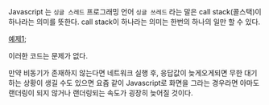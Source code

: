 Javascript 는 `싱글 스레드` 프로그래밍 언어
`싱글 쓰레드` 라는 말은 call stack(콜스택)이 하나라는 의미를 뜻한다.
call stack이 하나라는 의미는 한번의 하나의 일만 할 수 있다.

[예제1](example01.js);

이러한 코드는 문제가 없다.


만약 비동기가 존재하지 않는다면 네트워크 실행 후, 응답값이 늦게오게되면 무한 대기하는 상황이 생길 수도 있으면 요즘 같이 Javascript로 화면을 그라는 경우라면 아마도 랜더링이 되지 않거나 랜더링되는 속도가 굉장히 늦어질 것이다.
